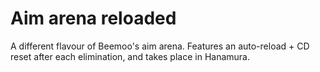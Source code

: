 # Aim arena reloaded
A different flavour of Beemoo's aim arena. Features an auto-reload + CD reset after each elimination, and takes place in Hanamura.